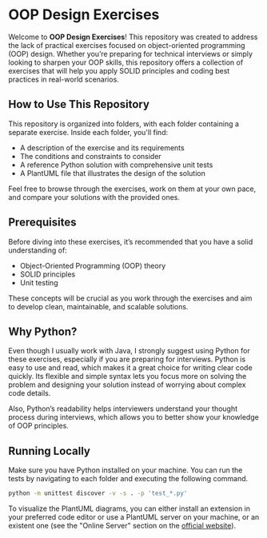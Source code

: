 # OOP Design Exercises

Welcome to **OOP Design Exercises**! This repository was created to address the lack of practical exercises focused on object-oriented programming (OOP) design. Whether you’re preparing for technical interviews or simply looking to sharpen your OOP skills, this repository offers a collection of exercises that will help you apply SOLID principles and coding best practices in real-world scenarios.

## How to Use This Repository

This repository is organized into folders, with each folder containing a separate exercise. Inside each folder, you'll find:

- A description of the exercise and its requirements
- The conditions and constraints to consider
- A reference Python solution with comprehensive unit tests
- A PlantUML file that illustrates the design of the solution

Feel free to browse through the exercises, work on them at your own pace, and compare your solutions with the provided ones.

## Prerequisites

Before diving into these exercises, it’s recommended that you have a solid understanding of:

- Object-Oriented Programming (OOP) theory
- SOLID principles
- Unit testing

These concepts will be crucial as you work through the exercises and aim to develop clean, maintainable, and scalable solutions.

## Why Python?

Even though I usually work with Java, I strongly suggest using Python for these exercises, especially if you are preparing for interviews. Python is easy to use and read, which makes it a great choice for writing clear code quickly. Its flexible and simple syntax lets you focus more on solving the problem and designing your solution instead of worrying about complex code details.

Also, Python’s readability helps interviewers understand your thought process during interviews, which allows you to better show your knowledge of OOP principles.

## Running Locally

Make sure you have Python installed on your machine. You can run the tests by navigating to each folder and executing the following command. 
```bash
python -m unittest discover -v -s . -p 'test_*.py'
```
To visualize the PlantUML diagrams, you can either install an extension in your preferred code editor or use a PlantUML server on your machine, or an existent one (see the "Online Server" section on the [official website](https://plantuml.com/starting)).
